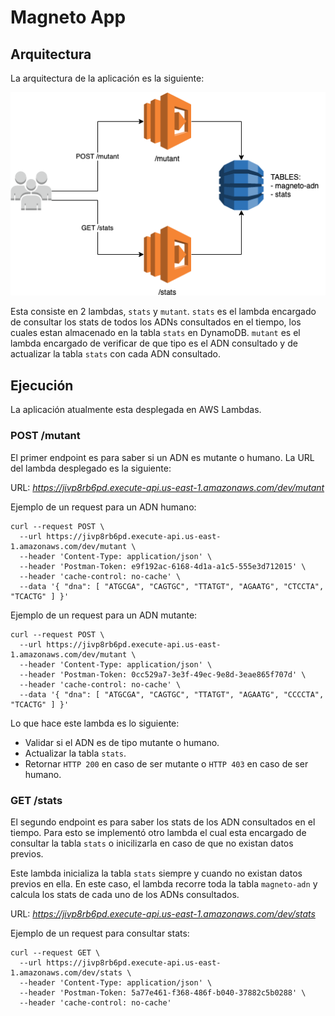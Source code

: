 # Magneto App

## Arquitectura
La arquitectura de la aplicación es la siguiente:

<img src="architecture/meli-arch.png" />

Esta consiste en 2 lambdas, `stats` y `mutant`. `stats` es el lambda encargado de consultar los stats de todos los ADNs consultados en el tiempo, los cuales estan almacenado en la tabla `stats` en DynamoDB. `mutant` es el lambda encargado de verificar de que tipo es el ADN consultado y de actualizar la tabla `stats` con cada ADN consultado.

## Ejecución
La aplicación atualmente esta desplegada en AWS Lambdas.

### POST /mutant
El primer endpoint es para saber si un ADN es mutante o humano. La URL del lambda desplegado es la siguiente:

URL: *https://jivp8rb6pd.execute-api.us-east-1.amazonaws.com/dev/mutant*

Ejemplo de un request para un ADN humano:

```
curl --request POST \
  --url https://jivp8rb6pd.execute-api.us-east-1.amazonaws.com/dev/mutant \
  --header 'Content-Type: application/json' \
  --header 'Postman-Token: e9f192ac-6168-4d1a-a1c5-555e3d712015' \
  --header 'cache-control: no-cache' \
  --data '{ "dna": [ "ATGCGA", "CAGTGC", "TTATGT", "AGAATG", "CTCCTA", "TCACTG" ] }'
```

Ejemplo de un request para un ADN mutante:

```
curl --request POST \
  --url https://jivp8rb6pd.execute-api.us-east-1.amazonaws.com/dev/mutant \
  --header 'Content-Type: application/json' \
  --header 'Postman-Token: 0cc529a7-3e3f-49ec-9e8d-3eae865f707d' \
  --header 'cache-control: no-cache' \
  --data '{ "dna": [ "ATGCGA", "CAGTGC", "TTATGT", "AGAATG", "CCCCTA", "TCACTG" ] }'
```

Lo que hace este lambda es lo siguiente:

- Validar si el ADN es de tipo mutante o humano.
- Actualizar la tabla `stats`.
- Retornar `HTTP 200` en caso de ser mutante o `HTTP 403` en caso de ser humano.

### GET /stats
El segundo endpoint es para saber los stats de los ADN consultados en el tiempo. Para esto
se implementó otro lambda el cual esta encargado de consultar la tabla `stats` o inicilizarla 
en caso de que no existan datos previos. 

Este lambda inicializa la tabla `stats` siempre y cuando no existan datos previos en ella. En este caso,
el lambda recorre toda la tabla `magneto-adn` y calcula los stats de cada uno de los ADNs consultados.

URL: *https://jivp8rb6pd.execute-api.us-east-1.amazonaws.com/dev/stats*

Ejemplo de un request para consultar stats:

```
curl --request GET \
  --url https://jivp8rb6pd.execute-api.us-east-1.amazonaws.com/dev/stats \
  --header 'Content-Type: application/json' \
  --header 'Postman-Token: 5a77e461-f368-486f-b040-37882c5b0288' \
  --header 'cache-control: no-cache'
``` 
